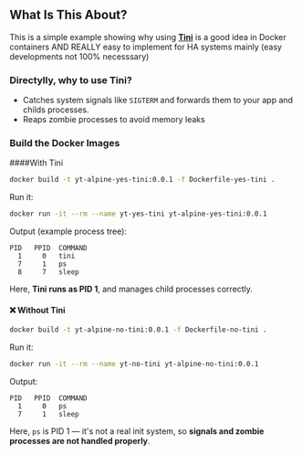## What Is This About?

This is a simple example showing why using [**Tini**](https://github.com/krallin/tini) is a good idea in Docker containers AND REALLY easy to implement for HA systems mainly (easy developments not 100% necesssary)

### Directylly, why to use Tini?

- Catches system signals like `SIGTERM` and forwards them to your app and childs processes.
- Reaps zombie processes to avoid memory leaks

### Build the Docker Images

####With Tini

```bash
docker build -t yt-alpine-yes-tini:0.0.1 -f Dockerfile-yes-tini .
```

Run it:

```bash
docker run -it --rm --name yt-yes-tini yt-alpine-yes-tini:0.0.1
```

Output (example process tree):

```
PID   PPID  COMMAND
  1     0   tini
  7     1   ps
  8     7   sleep
```

Here, **Tini runs as PID 1**, and manages child processes correctly.

#### ❌ Without Tini

```bash
docker build -t yt-alpine-no-tini:0.0.1 -f Dockerfile-no-tini .
```

Run it:

```bash
docker run -it --rm --name yt-no-tini yt-alpine-no-tini:0.0.1
```

Output:

```
PID   PPID  COMMAND
  1     0   ps
  7     1   sleep
```

Here, `ps` is PID 1 — it's not a real init system, so **signals and zombie processes are not handled properly**.
